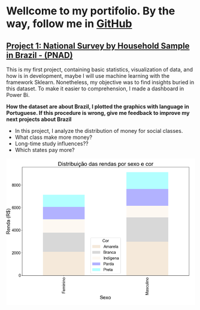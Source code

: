 # Wellcome to my portifolio. By the way, follow me in [GitHub](https://github.com/Marcus-Bernard0)

## [Project 1: National Survey by Household Sample in Brazil - (PNAD)](https://github.com/Marcus-Bernard0/Data-Science-projects/tree/master/1%20-%20Projeto%20PNAD)
This is my first project, containing basic statistics, visualization of data, and how is in development, maybe I will use machine learning with the framework Sklearn. 
Nonetheless, my objective was to find insights buried in this dataset. 
To make it easier to comprehension, I made a dashboard in Power Bi.

__How the dataset are about Brazil, I plotted the graphics with language in Portuguese. If this procedure is wrong, give me feedback to improve my next projects about Brazil__

- In this project, I analyze the distribution of money for social classes.
- What class make more money?
- Long-time study influences??
- Which states pay more?

![grafic](https://github.com/Marcus-Bernard0/Data-Science-projects/blob/master/1%20-%20Projeto%20PNAD/cor.png?raw=true)


